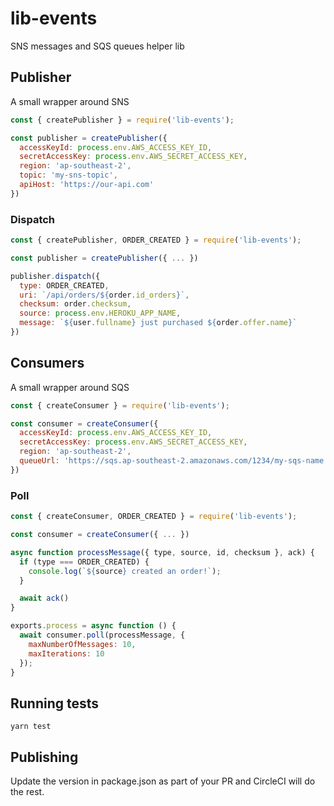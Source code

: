 # lib-events

SNS messages and SQS queues helper lib

## Publisher

A small wrapper around SNS

```js
const { createPublisher } = require('lib-events');

const publisher = createPublisher({
  accessKeyId: process.env.AWS_ACCESS_KEY_ID,
  secretAccessKey: process.env.AWS_SECRET_ACCESS_KEY,
  region: 'ap-southeast-2',
  topic: 'my-sns-topic',
  apiHost: 'https://our-api.com'
})
```

### Dispatch

```js
const { createPublisher, ORDER_CREATED } = require('lib-events');

const publisher = createPublisher({ ... })

publisher.dispatch({
  type: ORDER_CREATED,
  uri: `/api/orders/${order.id_orders}`,
  checksum: order.checksum,
  source: process.env.HEROKU_APP_NAME,
  message: `${user.fullname} just purchased ${order.offer.name}`
})
```

## Consumers

A small wrapper around SQS

```js
const { createConsumer } = require('lib-events');

const consumer = createConsumer({
  accessKeyId: process.env.AWS_ACCESS_KEY_ID,
  secretAccessKey: process.env.AWS_SECRET_ACCESS_KEY,
  region: 'ap-southeast-2',
  queueUrl: 'https://sqs.ap-southeast-2.amazonaws.com/1234/my-sqs-name'
})
```

### Poll

```js
const { createConsumer, ORDER_CREATED } = require('lib-events');

const consumer = createConsumer({ ... })

async function processMessage({ type, source, id, checksum }, ack) {
  if (type === ORDER_CREATED) {
    console.log(`${source} created an order!`);
  }

  await ack()
}

exports.process = async function () {
  await consumer.poll(processMessage, {
    maxNumberOfMessages: 10,
    maxIterations: 10
  });
}
```

## Running tests

```
yarn test
```

## Publishing

Update the version in package.json as part of your PR and CircleCI will do the rest.
